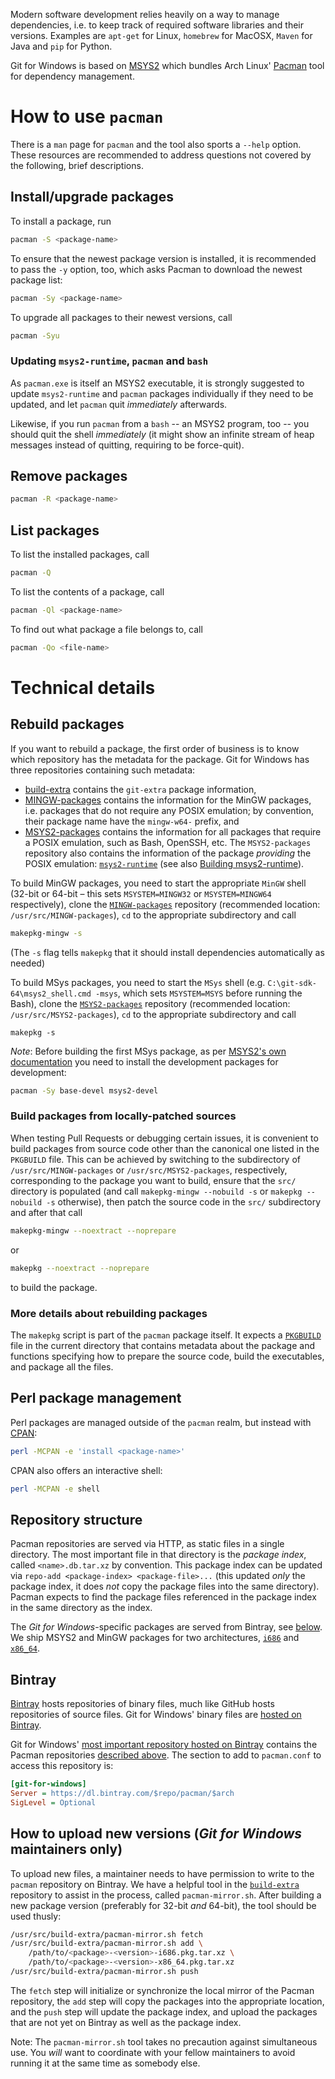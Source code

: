 Modern software development relies heavily on a way to manage dependencies, i.e. to keep track of required software libraries and their versions. Examples are `apt-get` for Linux, `homebrew` for MacOSX, `Maven` for Java and `pip` for Python.

Git for Windows is based on [MSYS2](https://msys2.github.io/) which bundles Arch Linux' [Pacman](https://wiki.archlinux.org/index.php/Pacman) tool for dependency management.

# How to use `pacman`

There is a `man` page for `pacman` and the tool also sports a `--help` option. These resources are recommended to address questions not covered by the following, brief descriptions.

## Install/upgrade packages

To install a package, run

```bash
pacman -S <package-name>
```

To ensure that the newest package version is installed, it is recommended to pass the `-y` option, too, which asks Pacman to download the newest package list:

```bash
pacman -Sy <package-name>
```

To upgrade all packages to their newest versions, call

```bash
pacman -Syu
```

### Updating `msys2-runtime`, `pacman` and `bash`

As `pacman.exe` is itself an MSYS2 executable, it is strongly suggested to update `msys2-runtime` and `pacman` packages individually if they need to be updated, and let `pacman` quit *immediately* afterwards.

Likewise, if you run `pacman` from a `bash` -- an MSYS2 program, too -- you should quit the shell *immediately* (it might show an infinite stream of heap messages instead of quitting, requiring to be force-quit).

## Remove packages

```bash
pacman -R <package-name>
```

## List packages

To list the installed packages, call

```bash
pacman -Q
```

To list the contents of a package, call

```bash
pacman -Ql <package-name>
```

To find out what package a file belongs to, call

```bash
pacman -Qo <file-name>
```

# Technical details

## Rebuild packages

If you want to rebuild a package, the first order of business is to know which repository has the metadata for the package. Git for Windows has three repositories containing such metadata:

- [build-extra](https://github.com/git-for-windows/build-extra) contains the `git-extra` package information,
- [MINGW-packages](https://github.com/git-for-windows/MINGW-packages) contains the information for the MinGW packages, i.e. packages that do not require any POSIX emulation; by convention, their package name have the `mingw-w64-` prefix, and
- [MSYS2-packages](https://github.com/git-for-windows/MSYS2-packages) contains the information for all packages that require a POSIX emulation, such as Bash, OpenSSH, etc. The `MSYS2-packages` repository also contains the information of the package *providing* the POSIX emulation: [`msys2-runtime`](https://github.com/git-for-windows/msys2-runtime) (see also [Building msys2-runtime](Building-msys2-runtime)).

To build MinGW packages, you need to start the appropriate `MinGW` shell (32-bit or 64-bit – this sets `MSYSTEM=MINGW32` or `MSYSTEM=MINGW64` respectively), clone the [`MINGW-packages`](https://github.com/git-for-windows/MINGW-packages) repository (recommended location: `/usr/src/MINGW-packages`), `cd` to the appropriate subdirectory and call

```bash
makepkg-mingw -s
```
 
(The `-s` flag tells `makepkg` that it should install dependencies automatically as needed)

To build MSys packages, you need to start the `MSys` shell (e.g. `C:\git-sdk-64\msys2_shell.cmd -msys`, which sets `MSYSTEM=MSYS` before running the Bash), clone the [`MSYS2-packages`](https://github.com/git-for-windows/MSYS2-packages) repository (recommended location: `/usr/src/MSYS2-packages`), `cd` to the appropriate subdirectory and call

```bas
makepkg -s
```

*Note*: Before building the first MSys package, as per [MSYS2's own documentation](http://sourceforge.net/p/msys2/wiki/Contributing%20to%20MSYS2/) you need to install the development packages for development:

```sh
pacman -Sy base-devel msys2-devel
```

### Build packages from locally-patched sources

When testing Pull Requests or debugging certain issues, it is convenient to build packages from source code other than the canonical one listed in the `PKGBUILD` file. This can be achieved by switching to the subdirectory of `/usr/src/MINGW-packages` or `/usr/src/MSYS2-packages`, respectively, corresponding to the package you want to build, ensure that the `src/` directory is populated (and call `makepkg-mingw --nobuild -s` or `makepkg --nobuild -s` otherwise), then patch the source code in the `src/` subdirectory and after that call

```bash
makepkg-mingw --noextract --noprepare
```

or


```bash
makepkg --noextract --noprepare
```

to build the package.

### More details about rebuilding packages

The `makepkg` script is part of the `pacman` package itself. It expects a [`PKGBUILD`](https://wiki.archlinux.org/index.php/PKGBUILD) file in the current directory that contains metadata about the package and functions specifying how to prepare the source code, build the executables, and package all the files.

## Perl package management

Perl packages are managed outside of the `pacman` realm, but instead with [CPAN](http://www.cpan.org/):

```bash
perl -MCPAN -e 'install <package-name>'
```

CPAN also offers an interactive shell:

```bash
perl -MCPAN -e shell
```

## Repository structure

Pacman repositories are served via HTTP, as static files in a single directory. The most important file in that directory is the *package index*, called `<name>.db.tar.xz` by convention. This package index can be updated via `repo-add <package-index> <package-file>...` (this updated *only* the package index, it does *not* copy the package files into the same directory). Pacman expects to find the package files referenced in the package index in the same directory as the index.

The *Git for Windows*-specific packages are served from Bintray, see [below](#Bintray).
We ship MSYS2 and MinGW packages for two architectures, [`i686`](https://dl.bintray.com/git-for-windows/pacman/i686/) and [`x86_64`](https://dl.bintray.com/git-for-windows/pacman/x86_64/).

## Bintray

[Bintray](https://bintray.com) hosts repositories of binary files, much like GitHub hosts repositories of source files. Git for Windows' binary files are [hosted on Bintray](https://bintray.com/git-for-windows/).

Git for Windows' [most important repository hosted on Bintray](https://bintray.com/git-for-windows/pacman) contains the Pacman repositories [described above](#Repository_structure). The section to add to `pacman.conf` to access this repository is:

```ini
[git-for-windows]
Server = https://dl.bintray.com/$repo/pacman/$arch
SigLevel = Optional
```

## How to upload new versions (*Git for Windows* maintainers only)

To upload new files, a maintainer needs to have permission to write to the `pacman` repository on Bintray. We have a helpful tool in the [`build-extra`](https://github.com/git-for-windows/build-extra) repository to assist in the process, called `pacman-mirror.sh`. After building a new package version (preferably for 32-bit *and* 64-bit), the tool should be used thusly:

```bash
/usr/src/build-extra/pacman-mirror.sh fetch
/usr/src/build-extra/pacman-mirror.sh add \
    /path/to/<package>-<version>-i686.pkg.tar.xz \
    /path/to/<package>-<version>-x86_64.pkg.tar.xz
/usr/src/build-extra/pacman-mirror.sh push
```

The `fetch` step will initialize or synchronize the local mirror of the Pacman repository, the `add` step will copy the packages into the appropriate location, and the `push` step will update the package index, and upload the packages that are not yet on Bintray as well as the package index.

Note: The `pacman-mirror.sh` tool takes no precaution against simultaneous use. You *will* want to coordinate with your fellow maintainers to avoid running it at the same time as somebody else.
